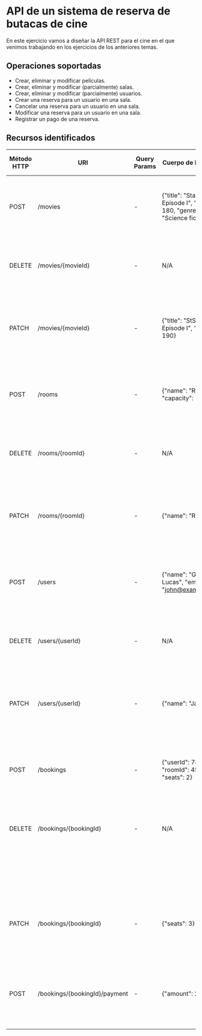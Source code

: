 # API de un sistema de reserva de butacas de cine

En este ejercicio vamos a diseñar la API REST para el cine en el que venimos trabajando en los ejercicios de los
anteriores temas.

## Operaciones soportadas

- Crear, eliminar y modificar películas.
- Crear, eliminar y modificar (parcialmente) salas.
- Crear, eliminar y modificar (parcialmente) usuarios.
- Crear una reserva para un usuario en una sala.
- Cancelar una reserva para un usuario en una sala.
- Modificar una reserva para un usuario en una sala.
- Registrar un pago de una reserva.

## Recursos identificados

| Método HTTP | URI                           | Query Params | Cuerpo de la Petición                                                          | Cuerpo de la Respuesta                                                                           | Códigos de Respuesta                                                                 |
|-------------|-------------------------------|--------------|--------------------------------------------------------------------------------|--------------------------------------------------------------------------------------------------|--------------------------------------------------------------------------------------|
| POST        | /movies                       | -            | {"title": "Star Wars: Episode I", "duration": 180, "genre": "Science fiction"} | {"movieId": 123, "title": "StStar Wars: Episode I", "duration": 180, "genre": "Science fiction"} | 201 Created  <br/> 400 Bad Request  <br/> 500 Internal Server Error                  |
| DELETE      | /movies/{movieId}             | -            | N/A                                                                            | {"message": "Movie deleted"}                                                                     | 200 OK  <br/> 404 Not Found   <br/> 500 Internal Server Error                        |
| PATCH       | /movies/{movieId}             | -            | {"title": "StStar Wars: Episode I", "duration": 190}                           | {"movieId": 123, "title": "StStar Wars: Episode I", "duration": 190, "genre": "Science fiction"} | 200 OK   <br/> 400 Bad Request  <br/> 404 Not Found  <br/> 500 Internal Server Error |
| POST        | /rooms                        | -            | {"name": "Room 1", "capacity": 100}                                            | {"roomId": 456, "name": "Room 1", "capacity": 100}                                               | 201 Created   <br/> 400 Bad Request  <br/> 500 Internal Server Error                 |
| DELETE      | /rooms/{roomId}               | -            | N/A                                                                            | {"message": "Room deleted"}                                                                      | 200 OK  <br/> 404 Not Found  <br/> 500 Internal Server Error                         |
| PATCH       | /rooms/{roomId}               | -            | {"name": "Room A"}                                                             | {"roomId": 456, "name": "Room A", "capacity": 100}                                               | 200 OK   <br/> 400 Bad Request <br/> 404 Not Found   <br/> 500 Internal Server Error |
| POST        | /users                        | -            | {"name": "George Lucas", "email": "john@example.com"}                          | {"userId": 789, "name": "George Lucas", "email": "john@example.com"}                             | 201 Created  <br/> 400 Bad Request  <br/> 500 Internal Server Error                  |
| DELETE      | /users/{userId}               | -            | N/A                                                                            | {"message": "User deleted"}                                                                      | 200 OK   <br/> 404 Not Found   <br/> 500 Internal Server Error                       |
| PATCH       | /users/{userId}               | -            | {"name": "Jane Doe"}                                                           | {"userId": 789, "name": "Jane Doe", "email": "john@example.com"}                                 | 200 OK   <br/> 400 Bad Request <br/> 404 Not Found   <br/> 500 Internal Server Error |
| POST        | /bookings                     | -            | {"userId": 789, "roomId": 456, "seats": 2}                                     | {"bookingId": 101, "userId": 789, "roomId": 456, "seats": 2}                                     | 201 Created    <br/> 400 Bad Request  <br/> 500 Internal Server Error                |
| DELETE      | /bookings/{bookingId}         | -            | N/A                                                                            | {"message": "Booking cancelled"}                                                                 | 200 OK  <br/> 404 Not Found   <br/> 500 Internal Server Error                        |
|             |                               |              |                                                                                |                                                                                                  | 500 Internal Server Error                                                            |
| PATCH       | /bookings/{bookingId}         | -            | {"seats": 3}                                                                   | {"bookingId": 101, "userId": 789, "roomId": 456, "seats": 3}                                     | 200 OK  <br/> 400 Bad Request <br/> 404 Not Found   <br/> 500 Internal Server Error  |
| POST        | /bookings/{bookingId}/payment | -            | {"amount": 20}                                                                 | {"bookingId": 101, "userId": 789, "roomId": 456, "seats": 2, "amount": 20, "status": "Paid"}     | 200 OK <br/> 400 Bad Request <br/> 404 Not Found   <br/> 500 Internal Server Error   |

